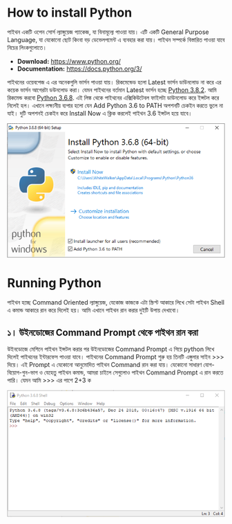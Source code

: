 # How to install Python 

পাইথন একটি ওপেন সোর্স ল্যাঙ্গুয়েজ প্যাকেজ, যা বিনামূল্যে পাওয়া যায়। এটি একটি General Purpose Language, যা যেকোনো ছোট কিংবা বড় ডেভেলপমেন্ট এ ব্যবহার করা যায়। পাইথন সম্পর্কে বিস্তারিত পাওয়া যাবে নিচের লিংকগুলোতে। 

  - **Download:** https://www.python.org/
  - **Documentation:** https://docs.python.org/3/ 


পাইথনের ওয়েবপেজ এ এর অনেকগুলি ভার্সন পাওয়া যায়। রিকমেন্ডেড হলো Latest ভার্সন ডাউনলোড না করে এর কয়েক ভার্সন আগেরটা ডউনলোড করা। যেমন পাইথনের বর্তমান Latest ভার্সন হচ্ছে [Python 3.8.2](https://www.python.org/ftp/python/3.8.2/python-3.8.2.exe). আমি রিকমেন্ড করবো [Python 3.6.8](https://www.python.org/ftp/python/3.6.8/python-3.6.8-amd64.exe). এই লিঙ্ক থেকে পাইথনের এক্সিকিউটেবল ফাইলটা ডাউনলোড করে ইন্সটল করে নিলেই হল। এখানে লক্ষ্যনীয় ব্যপার হলো যেন Add Python 3.6 to PATH অপশনটি চেকইন করতে ভুলে না যাই। দুটি অপশনই চেকইন করে Install Now এ ক্লিক করলেই পাইথন 3.6 ইন্সটল হয়ে যাবে। 

<p align="center">
  <img src="https://github.com/jakariamd/Introduction-to-Python/blob/master/Python%20Installation/Capture.PNG" />
</p>

# Running Python

পাইথন হচ্ছে Command Oriented ল্যাঙ্গুয়েজ, যেকোজ কাজকে এটা স্ক্রিপ্ট আকারে লিখে সেটা পাইথন Shell এ কমান্ড আকারে রান করে দিলেই হয়। আমি এখানে পাইথন রান করার দুইটি উপায় দেখাবো। 

## ১। উইনডোজের Command Prompt থেকে পাইথন রান করা

উইনডোজে মেশিনে পাইথন ইন্সটল করার পর উইনডোজের Command Prompt এ গিয়ে python লিখে দিলেই পাইথনের ইন্টারফেস পাওয়া যাবে। পাইথনের Command Prompt শুরু হয় তিনটি এঙ্গুলার সাইন >>> দিয়ে। এই Prompt এ যেকোনো আনুমোদিত পাইথন Command রান করা যায়। যেকোনো সাধারণ যোগ-বিয়োগ-গুন-ভাগ ও যেহেতু পাইথন কমান্ড, আমরা চাইলে সেগুলোও পাইথন Command Prompt  এ রান করতে পারি। যেমন আমি >>> এর পাশে 2+3  ক  

<p align="center">
  <img src="https://github.com/jakariamd/Introduction-to-Python/blob/master/Python%20Installation/Capture2.PNG" />
</p>

